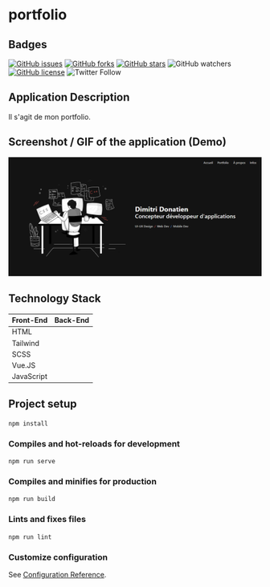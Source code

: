 # portfolio

## Badges

[![GitHub issues](https://img.shields.io/github/issues/dimitri-donatien/Portfolio?style=flat-square)](https://github.com/dimitri-donatien/Portfolio/issues)
[![GitHub forks](https://img.shields.io/github/forks/dimitri-donatien/Portfolio?style=flat-square)](https://github.com/dimitri-donatien/Portfolio/network)
[![GitHub stars](https://img.shields.io/github/stars/dimitri-donatien/Portfolio?style=flat-square)](https://github.com/dimitri-donatien/Portfolio/stargazers)
![GitHub watchers](https://img.shields.io/github/watchers/dimitri-donatien/Portfolio?style=flat-square)
[![GitHub license](https://img.shields.io/github/license/dimitri-donatien/Portfolio?style=flat-square)](https://github.com/dimitri-donatien/Portfolio)
![Twitter Follow](https://img.shields.io/twitter/follow/DimitriDonatien?style=flat-square)

## Application Description

Il s'agit de mon portfolio.

## Screenshot / GIF of the application (Demo)

![](./src/assets/img/portfolio.png)

## Technology Stack

| Front-End  | Back-End |
| ---------- | -------- |
| HTML       |          |
| Tailwind   |          |
| SCSS       |          |
| Vue.JS     |          |
| JavaScript |          |

## Project setup

```
npm install
```

### Compiles and hot-reloads for development

```
npm run serve
```

### Compiles and minifies for production

```
npm run build
```

### Lints and fixes files

```
npm run lint
```

### Customize configuration

See [Configuration Reference](https://cli.vuejs.org/config/).